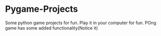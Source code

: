 # Pygame-Projects

Some python game projects for fun.
Play it in your computer for fun.
POng game has some added functionality(Notice it)
